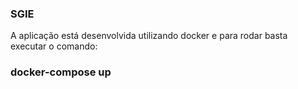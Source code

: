 ### SGIE

A aplicação está desenvolvida utilizando docker e para rodar basta executar o comando:

### docker-compose up
